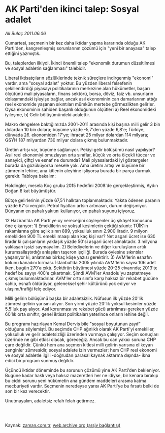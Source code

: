 # AK Parti'den ikinci talep: Sosyal adalet

*Ali Bulaç 2011.06.06*

<td class="columnist-detail">
<p>Cumartesi, seçmenin bir kez daha iktidar yapma kararında olduğu AK Parti'den, kangrenleşmiş sorunlarının çözümü için "yeni bir anayasa" talep ettiğini yazmıştık.</p>
<p>
<div id="haberMetinDiv">
<p>Bu, taleplerden ilkiydi. İkinci önemli talep "ekonomik durumun düzeltilmesi ve sosyal adaletin sağlanması" talebidir.
<p>Liberal iktisatçıların sözlüklerinde teknik süreçlere indirgenmiş "ekonomi" vardır, ama "sosyal adalet" yoktur. Bu yüzden liberal felsefenin şekillendirdiği piyasayı politikalarının merkezine alan hükümetler, başarı ölçütünü mali piyasaların, finans sektörü, borsa, döviz, faiz vb. unsurların dolaşımındaki işleyişe bağlar, ancak asıl ekonominin can damarlarının attığı reel ekonomide yaşanan sıkıntıları mümkün mertebe görmezlikten gelirler. Oysa ekonominin sahiden başarılı olduğunun ölçütleri a) Reel ekonomideki iyileşme, b) Gelir bölüşümündeki adalettir.
<p>Makro dengelere baktığımızda 2001-2011 arasında kişi başına milli gelir 3 bin dolardan 10 bin dolara; büyüme yüzde -5,7'den yüzde 6,8'e; Türkiye, dünyada 26. ekonomiden 17'ye; ihracat 25 milyar dolardan 114 milyara; GSYH 187 milyardan 730 milyar dolara çıkmış bulunmaktadır.
<p>Üretim artışı var, büyüme sağlanıyor. Pekiyi gelir bölüşümü nasıl yapılıyor? Asıl reel ekonomiyi omuzlayan orta sınıflar, küçük ve orta ölçekli tüccar ve sanayici, çiftçi ve esnaf ne durumda? Mali piyasalardaki iyi göstergeler burada da gözüküyorsa mesele yok. Ama üretim artışı ve büyüme bir zümrenin lehine, ana kitlenin aleyhine işliyorsa burada bir parça durmak gerekir. Tabloya bakalım:
<p>Holdingler, mesela Koç grubu 2015 hedefini 2008'de gerçekleştirmiş, Aydın Doğan 8 kat büyümüştür.
<p>Bütçe gelirlerinin yüzde 67,5'i halktan toplanmaktadır. Yakıta ödenen paranın yüzde 67'si vergidir. Petrol fiyatları artsın artmasın, durum değişmiyor. Dünyanın en pahalı yakıtını kullanıyor, en pahalı suyunu içiyoruz.
<p>12 Haziran'da AK Parti'ye oy vereceğini söyleyenler üç şikâyet konusunu öne çıkarıyor: 1) Emeklilerin ve yoksul kesimlerin çektiği sıkıntı: TÜİK'in rakamlarına göre açlık sınırı 899, yoksulluk sınırı 2.900 liradır. 9 milyon emekliden 900 TL emekli maaşı alan kaç kişi var? Net asgari ücret ise 630 liradır ki çalışanların yaklaşık yüzde 50'si asgari ücret almaktadır. 3 milyona yaklaşan işsizi saymayalım. 2) Belediyelerin ve diğer kuruluşların artık kurumsallaştırdığı anlaşılan taşeron işçiliği. Burada öylesine sıkıntılar yaşanıyor ki, anlatması birkaç köşe yazısı gerektirir. 3) AVM'lerin esnafın kolunu kanadını kırması. İstanbul'da 2005 yılında AVM'lerin sayısı 106 adet iken, bugün 279'a çıktı. Sektörün büyümesi yüzde 20-25 civarında; 2013'te hedef bu sayıyı 400'e çıkartmak. Şimdi AVM'ler Anadolu'yu zaptetmeye çıkmış bulunmaktadırlar. AVM'ler orta sınıfa karşı haksız bir rekabet gücüne sahip, esnafı öldürüyor, geleneksel şehir kültürünü yok ediyor ve ulaşımı/trafiği felç ediyor.
<p>Milli gelirin bölüşümü başka bir adaletsizlik. Nüfusun ilk yüzde 20'lik zümresi gelirin yarısını alıyor. Son yirmi yüzde 20'lik yoksul kesimler yüzde 5,5'luk pay alıyor. Asıl korunması ve rekabet gücü artırılması gereken yüzde 60'lık orta sınıftır, genel iktisat politikaları yeterince onların lehine değil.
<p>Bu programı hazırlayan Kemal Derviş bile "sosyal boyutunun zayıf" olduğunu söylemişti. Bu seçimde CHP ağırlıklı olarak AK Parti'yi emekliler, yoksulluk ve gelir adaletsizliği üzerinden vurmaya çalışıyor. Seçim sonuçları üzerinde ne gibi etkisi olacak, göreceğiz. Ancak bu can yakıcı soruna CHP çare değildir. Çünkü hem ana seçmen kitlesi milli gelirin yarısına el koyan zenginler zümresidir, sosyal adalete izin vermezler; hem CHP reel ekonomi ve sosyal adaletle ilgili -doğrudan parasal kaynak aktarma dışında- ikna edici bir program sunmuş değildir.
<p>Üçüncü iktidar döneminde bu sorunun çözümü yine AK Parti'den bekleniyor. Bugüne kadar haklı veya haksız mazeretleri her ne idiyse, bir kenara bırakıp bu ciddi sorunu yeni hükümetin ana gündem maddeleri arasına katma mecburiyeti vardır. Seçmenin neredeyse yarısı AK Parti'ye bu fırsatı belki de son bir kez verecektir.
<p>Unutmayalım, adaletsiz refah felah getirmez. </p></p></p></p></p></p></p></p></p></p></p></div>
</p>


<p><br>
		 </br></p></td>

Kaynak: [zaman.com.tr](http://zaman.com.tr/yazar.do?yazino=1143351), [web.archive.org (arşiv bağlantısı)](http://web.archive.org/web/20110814125203/http://zaman.com.tr:80/yazar.do?yazino=1143351)
